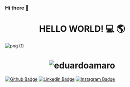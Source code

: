 ### Hi there 👋

<h1 align="center">HELLO WORLD! 💻 🌎</h1>

![png (1)](https://user-images.githubusercontent.com/63887253/88446109-bbd5ea80-cdfd-11ea-9de4-ad70a7baeaca.png)
<h1 align="center"> <img src="https://komarev.com/ghpvc/?username=eduardoamaro" alt="eduardoamaro" /> </h1>

[![Github Badge](https://img.shields.io/badge/-Github-000?style=flat-square&logo=Github&logoColor=white&link=https://github.com/clevisson)](https://github.com/clevisson)
[![Linkedin Badge](https://img.shields.io/badge/-LinkedIn-blue?style=flat-square&logo=Linkedin&logoColor=white&link=https://https://www.linkedin.com/in/clevisson-ribeiro/)](https://www.linkedin.com/in/clevisson-ribeiro//)
[![Instagram Badge](https://img.shields.io/badge/-Instagram-C13584?style=flat-quare&labelColor=C13584&logo=instagram&logoColor=white&link=https://www.instagram.com/clevissonpf/)](https://www.instagram.com/clevissonpf)


